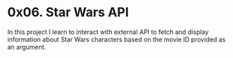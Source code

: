 # 0x06. Star Wars API
In this project I learn to interact with external API to fetch and display information about Star Wars characters based on the movie ID provided as an argument.